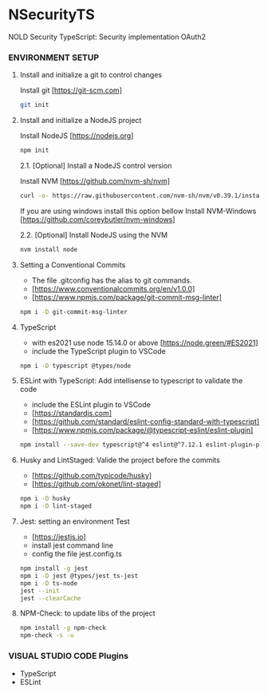 # NSecurityTS
NOLD Security TypeScript: Security implementation OAuth2
 
### ENVIRONMENT SETUP

1. Install and initialize a git to control changes
        
    Install git [https://git-scm.com]

    ```bash
    git init
    ```

2. Install and initialize a NodeJS project

    Install NodeJS [https://nodejs.org]
    
    ```bash
    npm init
    ```
    
    2.1. [Optional] Install a NodeJS control version

    Install NVM [https://github.com/nvm-sh/nvm]
    
    ```bash
    curl -o- https://raw.githubusercontent.com/nvm-sh/nvm/v0.39.1/install.sh | bash
    ```

    If you are using windows install this option bellow
    Install NVM-Windows [https://github.com/coreybutler/nvm-windows]

    2.2. [Optional] Install NodeJS using the NVM
      
    ```bash
    nvm install node
    ```

3. Setting a Conventional Commits
    * The file .gitconfig has the alias to git commands.
    * [https://www.conventionalcommits.org/en/v1.0.0]
    * [https://www.npmjs.com/package/git-commit-msg-linter]

    ~~~bash
    npm i -D git-commit-msg-linter
    ~~~

4. TypeScript
    * with es2021 use node 15.14.0 or above
    [https://node.green/#ES2021]
    * include the TypeScript plugin to VSCode 

    ~~~bash
    npm i -D typescript @types/node
    ~~~

5. ESLint with TypeScript: Add intellisense to typescript to validate the code
    * include the ESLint plugin to VSCode 
    * [https://standardjs.com]
    * [https://github.com/standard/eslint-config-standard-with-typescript]
    * [https://www.npmjs.com/package/@typescript-eslint/eslint-plugin]
    
    ~~~bash
    npm install --save-dev typescript@^4 eslint@^7.12.1 eslint-plugin-promise@^5.0.0 eslint-plugin-import@^2.22.1 eslint-plugin-node@^11.1.0 @typescript-eslint/eslint-plugin@^4.0.1 eslint-config-standard-with-typescript@latest
    ~~~

6. Husky and LintStaged: Valide the project before the commits
    * [https://github.com/typicode/husky]
    * [https://github.com/okonet/lint-staged]
    
    ~~~bash
    npm i -D husky
    npm i -D lint-staged
    ~~~

7. Jest: setting an environment Test
    * [https://jestjs.io]
    * install jest command line
    * config the file jest.config.ts
    
    ~~~bash
    npm install -g jest
    npm i -D jest @types/jest ts-jest
    npm i -D ts-node
    jest --init
    jest --clearCache
    ~~~

8. NPM-Check: to update libs of the project
    ~~~bash
    npm install -g npm-check
    npm-check -s -u
    ~~~

### VISUAL STUDIO CODE Plugins
* TypeScript 
* ESLint

